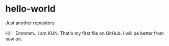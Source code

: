 # hello-world
Just another repository

Hi！
Emmmm...I am KUN.
That's my first file on GitHub.
I will be better from now on.
